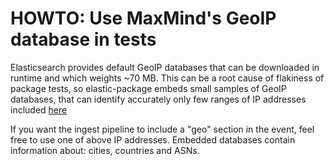 # HOWTO: Use MaxMind's GeoIP database in tests

Elasticsearch provides default GeoIP databases that can be downloaded in runtime and which weights ~70 MB. This can be
a root cause of flakiness of package tests, so elastic-package embeds small samples of GeoIP databases, that can identify
accurately only few ranges of IP addresses included [here](../../internal/fields/_static/allowed_geo_ips.txt)

If you want the ingest pipeline to include a "geo" section in the event, feel free to use one of above IP addresses.
Embedded databases contain information about: cities, countries and ASNs.